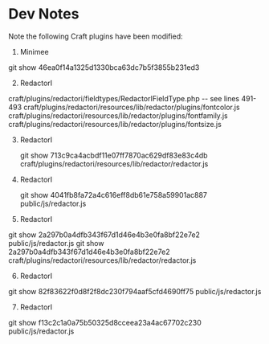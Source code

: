 Dev Notes
=========

Note the following Craft plugins have been modified:

1. Minimee

  git show 46ea0f14a1325d1330bca63dc7b5f3855b231ed3

2. RedactorI

  craft/plugins/redactori/fieldtypes/RedactorIFieldType.php -- see lines 491-493
  craft/plugins/redactori/resources/lib/redactor/plugins/fontcolor.js
  craft/plugins/redactori/resources/lib/redactor/plugins/fontfamily.js
  craft/plugins/redactori/resources/lib/redactor/plugins/fontsize.js

3. RedactorI

	git show 713c9ca4acbdf11e07ff7870ac629df83e83c4db craft/plugins/redactori/resources/lib/redactor/redactor.js

4. RedactorI

	git show 4041fb8fa72a4c616eff8db61e758a59901ac887 public/js/redactor.js

5. RedactorI

  git show 2a297b0a4dfb343f67d1d46e4b3e0fa8bf22e7e2 public/js/redactor.js
  git show 2a297b0a4dfb343f67d1d46e4b3e0fa8bf22e7e2 craft/plugins/redactori/resources/lib/redactor/redactor.js

6. RedactorI
   
  git show 82f83622f0d8f2f8dc230f794aaf5cfd4690ff75 public/js/redactor.js

7. RedactorI

  git show f13c2c1a0a75b50325d8cceea23a4ac67702c230 public/js/redactor.js
